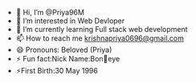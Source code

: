 - 👋 Hi, I’m @Priya96M
- 👀 I’m interested in Web Devloper
- 🌱 I’m currently learning Full stack web development
- 📫 How to reach me krishnapriya0696@gmail.com
- 😄 Pronouns: Beloved (Priya)
- ⚡ Fun fact:Nick Name:Bon👀eye
- ⚡First Birth:30 May 1996 



<!---
Priya96M/Priya96M is a ✨ special ✨ repository because its `README.md` (this file) appears on your GitHub profile.
You can click the Preview link to take a look at your changes.
--->
